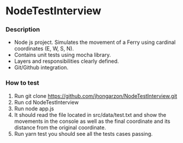 # NodeTestInterview

### Description

- Node js project. Simulates the movement of a Ferry using cardinal coordinates (E, W, S, N).
- Contains unit tests using mocha library.
- Layers and responsibilities clearly defined.
- Git/Github integration.

### How to test

1. Run git clone https://github.com/jhongarzon/NodeTestInterview.git
2. Run cd NodeTestInterview
3. Run node app.js
4. It should read the file located in src/data/test.txt and show the movements in the console as well as the final coordinate and its distance from the original coordinate.
5. Run yarn test you should see all the tests cases passing.
